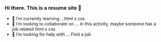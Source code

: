 ### Hi there. This is a resume site 👋




- 🌱 I’m currently learning ...html s css
- 👯 I’m looking to collaborate on ... in this activity, maybe someone has a job related html s css
- 🤔 I’m looking for help with ... Find a job

